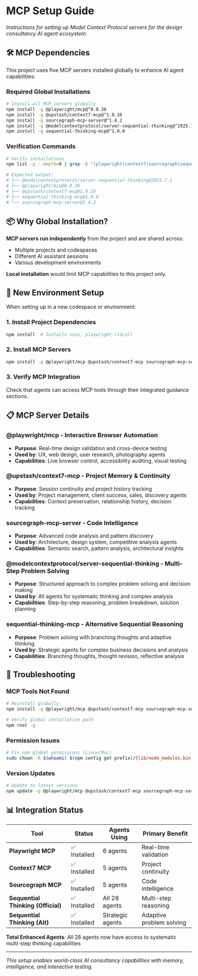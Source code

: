 # MCP Setup Guide

*Instructions for setting up Model Context Protocol servers for the design consultancy AI agent ecosystem.*

## **🛠️ MCP Dependencies**

This project uses five MCP servers installed globally to enhance AI agent capabilities:

### **Required Global Installations**
```bash
# Install all MCP servers globally
npm install -g @playwright/mcp@^0.0.36
npm install -g @upstash/context7-mcp@^1.0.16  
npm install -g sourcegraph-mcp-server@^1.4.2
npm install -g @modelcontextprotocol/server-sequential-thinking@^2025.7.1
npm install -g sequential-thinking-mcp@^1.0.0
```

### **Verification Commands**
```bash
# Verify installations
npm list -g --depth=0 | grep -E "(playwright|context7|sourcegraph|sequential|thinking)"

# Expected output:
# ├── @modelcontextprotocol/server-sequential-thinking@2025.7.1
# ├── @playwright/mcp@0.0.36
# ├── @upstash/context7-mcp@1.0.16
# ├── sequential-thinking-mcp@1.0.0
# └── sourcegraph-mcp-server@1.4.2
```

## **📦 Why Global Installation?**

**MCP servers run independently** from the project and are shared across:
- Multiple projects and codespaces
- Different AI assistant sessions  
- Various development environments

**Local installation** would limit MCP capabilities to this project only.

## **🔄 New Environment Setup**

When setting up in a new codespace or environment:

### **1. Install Project Dependencies**
```bash
npm install  # Installs sass, playwright (local)
```

### **2. Install MCP Servers**  
```bash
npm install -g @playwright/mcp @upstash/context7-mcp sourcegraph-mcp-server @modelcontextprotocol/server-sequential-thinking sequential-thinking-mcp
```

### **3. Verify MCP Integration**
Check that agents can access MCP tools through their integrated guidance sections.

## **📋 MCP Server Details**

### **@playwright/mcp** - Interactive Browser Automation
- **Purpose**: Real-time design validation and cross-device testing
- **Used by**: UX, web design, user research, photography agents
- **Capabilities**: Live browser control, accessibility auditing, visual testing

### **@upstash/context7-mcp** - Project Memory & Continuity
- **Purpose**: Session continuity and project history tracking  
- **Used by**: Project management, client success, sales, discovery agents
- **Capabilities**: Context preservation, relationship history, decision tracking

### **sourcegraph-mcp-server** - Code Intelligence
- **Purpose**: Advanced code analysis and pattern discovery
- **Used by**: Architecture, design system, competitive analysis agents  
- **Capabilities**: Semantic search, pattern analysis, architectural insights

### **@modelcontextprotocol/server-sequential-thinking** - Multi-Step Problem Solving
- **Purpose**: Structured approach to complex problem solving and decision making
- **Used by**: All agents for systematic thinking and complex analysis
- **Capabilities**: Step-by-step reasoning, problem breakdown, solution planning

### **sequential-thinking-mcp** - Alternative Sequential Reasoning
- **Purpose**: Problem solving with branching thoughts and adaptive thinking
- **Used by**: Strategic agents for complex business decisions and analysis
- **Capabilities**: Branching thoughts, thought revision, reflective analysis

## **🔧 Troubleshooting**

### **MCP Tools Not Found**
```bash
# Reinstall globally
npm install -g @playwright/mcp @upstash/context7-mcp sourcegraph-mcp-server @modelcontextprotocol/server-sequential-thinking sequential-thinking-mcp

# Verify global installation path
npm root -g
```

### **Permission Issues**
```bash
# Fix npm global permissions (Linux/Mac)
sudo chown -R $(whoami) $(npm config get prefix)/{lib/node_modules,bin,share}
```

### **Version Updates**
```bash
# Update to latest versions
npm update -g @playwright/mcp @upstash/context7-mcp sourcegraph-mcp-server @modelcontextprotocol/server-sequential-thinking sequential-thinking-mcp
```

## **📊 Integration Status**

| Tool | Status | Agents Using | Primary Benefit |
|------|--------|--------------|-----------------|
| **Playwright MCP** | ✅ Installed | 6 agents | Real-time validation |
| **Context7 MCP** | ✅ Installed | 5 agents | Project continuity |  
| **Sourcegraph MCP** | ✅ Installed | 5 agents | Code intelligence |
| **Sequential Thinking (Official)** | ✅ Installed | All 28 agents | Multi-step reasoning |
| **Sequential Thinking (Alt)** | ✅ Installed | Strategic agents | Adaptive problem solving |

**Total Enhanced Agents**: All 28 agents now have access to systematic multi-step thinking capabilities

---

*This setup enables world-class AI consultancy capabilities with memory, intelligence, and interactive testing.*